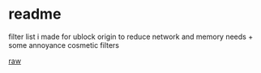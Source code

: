 # readme
filter list i made for ublock origin to reduce network and memory needs + some annoyance cosmetic filters

[raw](https://raw.githubusercontent.com/blorborb/filterlists/refs/heads/main/borblist.txt)
